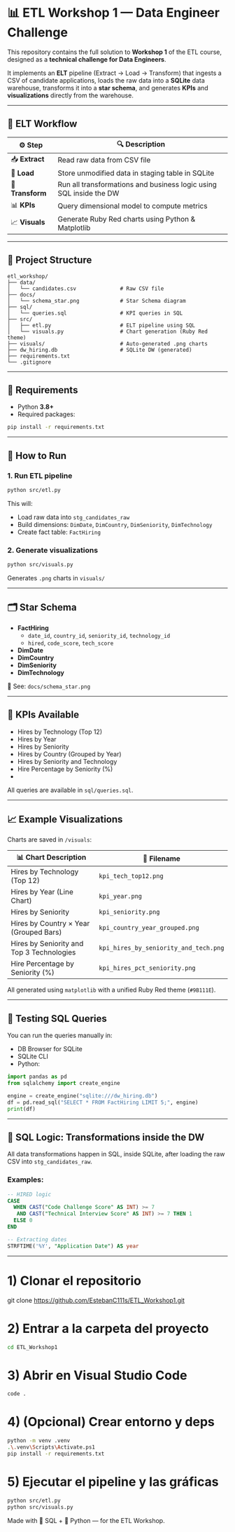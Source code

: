 # 📊 ETL Workshop 1 — Data Engineer Challenge

This repository contains the full solution to **Workshop 1** of the ETL course, designed as a **technical challenge for Data Engineers**.

It implements an **ELT** pipeline (Extract → Load → Transform) that ingests a CSV of candidate applications, loads the raw data into a **SQLite** data warehouse, transforms it into a **star schema**, and generates **KPIs** and **visualizations** directly from the warehouse.

---

## 🧠 ELT Workflow

| ⚙️ Step        | 🔍 Description |
|---------------|----------------|
| 📥 **Extract** | Read raw data from CSV file |
| 🐬 **Load**    | Store unmodified data in staging table in SQLite |
| 🐍 **Transform** | Run all transformations and business logic using SQL inside the DW |
| 📊 **KPIs**    | Query dimensional model to compute metrics |
| 📈 **Visuals** | Generate Ruby Red charts using Python & Matplotlib |

---

## 📁 Project Structure

```
etl_workshop/
├── data/
│   └── candidates.csv              # Raw CSV file
├── docs/
│   └── schema_star.png             # Star Schema diagram
├── sql/
│   └── queries.sql                 # KPI queries in SQL
├── src/
│   ├── etl.py                      # ELT pipeline using SQL
│   └── visuals.py                  # Chart generation (Ruby Red theme)
├── visuals/                        # Auto-generated .png charts
├── dw_hiring.db                    # SQLite DW (generated)
├── requirements.txt
└── .gitignore
```

---

## 🐍 Requirements

- Python **3.8+**
- Required packages:

```bash
pip install -r requirements.txt
```

---

## 🚀 How to Run

### 1. Run ETL pipeline

```bash
python src/etl.py
```

This will:
- Load raw data into `stg_candidates_raw`
- Build dimensions: `DimDate`, `DimCountry`, `DimSeniority`, `DimTechnology`
- Create fact table: `FactHiring`

### 2. Generate visualizations

```bash
python src/visuals.py
```

Generates `.png` charts in `visuals/`

---

## 🗂️ Star Schema

- **FactHiring**
  - `date_id`, `country_id`, `seniority_id`, `technology_id`
  - `hired`, `code_score`, `tech_score`
- **DimDate**
- **DimCountry**
- **DimSeniority**
- **DimTechnology**

📌 See: `docs/schema_star.png`

---

## 🧮 KPIs Available

- Hires by Technology (Top 12)
- Hires by Year
- Hires by Seniority
- Hires by Country (Grouped by Year)
- Hires by Seniority and Technology
- Hire Percentage by Seniority (%)
- 
All queries are available in `sql/queries.sql`.

---

## 📈 Example Visualizations

Charts are saved in `/visuals`:

| 📊 Chart Description                      | 📄 Filename                            |
|------------------------------------------|----------------------------------------|
| Hires by Technology (Top 12)             | `kpi_tech_top12.png`                   |
| Hires by Year (Line Chart)               | `kpi_year.png`                         |
| Hires by Seniority                       | `kpi_seniority.png`                    |
| Hires by Country × Year (Grouped Bars)   | `kpi_country_year_grouped.png`         |
| Hires by Seniority and Top 3 Technologies| `kpi_hires_by_seniority_and_tech.png`  |
| Hire Percentage by Seniority (%)         | `kpi_hires_pct_seniority.png`          |



All generated using `matplotlib` with a unified Ruby Red theme (`#9B111E`).

---

## 🧪 Testing SQL Queries

You can run the queries manually in:

- DB Browser for SQLite
- SQLite CLI
- Python:

```python
import pandas as pd
from sqlalchemy import create_engine

engine = create_engine("sqlite:///dw_hiring.db")
df = pd.read_sql("SELECT * FROM FactHiring LIMIT 5;", engine)
print(df)
```

---

## 🐬 SQL Logic: Transformations inside the DW

All data transformations happen in SQL, inside SQLite, after loading the raw CSV into `stg_candidates_raw`.

### Examples:

```sql
-- HIRED logic
CASE
  WHEN CAST("Code Challenge Score" AS INT) >= 7
   AND CAST("Technical Interview Score" AS INT) >= 7 THEN 1
  ELSE 0
END

-- Extracting dates
STRFTIME('%Y', "Application Date") AS year
```

---

# 1) Clonar el repositorio
git clone https://github.com/EstebanC111s/ETL_Workshop1.git

# 2) Entrar a la carpeta del proyecto
```bash
cd ETL_Workshop1
```

# 3) Abrir en Visual Studio Code
```bash
code .
```

# 4) (Opcional) Crear entorno y deps
```bash
python -m venv .venv
.\.venv\Scripts\Activate.ps1
pip install -r requirements.txt
```

# 5) Ejecutar el pipeline y las gráficas
```bash
python src/etl.py
python src/visuals.py
```




Made with 🐬 SQL + 🐍 Python — for the ETL Workshop.
